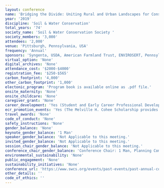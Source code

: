 ```yaml
---
layout: conference 
name: 'Bridging the Divide: Uniting Rural and Urban Landscapes for Conservation'
year: '2019'
discipline: 'Soil & Water Conservation'
total_years: '74'
society_name: 'Soil & Water Conservation Society '
society_members: '3,000'
attendees: '2,000'
venue: 'Pittsburgh, Pennsylvania, USA'
frequency: 'Annual'
sponsors: 'Syngenta, USDA, American Farmland Trust, ENVIROSERT, Pennsylvania department of Agriculture, The Fertalizer Institute, Agri Drain Corporation'
virtual_option: 'None'
digital_archives: 'None'
attendance_cost: '$2000-$4000'
registration_fee: '$250-$565'
carbon_footprint: '4,000'
other_carbon_footprint: '1,000'
electonic_program: 'Program book is available online as .pdf file.'
onsite_maternity: 'None'
onsite_childcare: 'None'
caregiver_grant: 'None'
career_development: 'Yes (Student and Early Career Professional Development Session: SWCS will hold a special session for student and early career professional attendees. The session will highlight the professional development opportunities throughout the conference, discuss benefits of an SWCS membership, provide tips for engaging in professional networking, and more. Attendance is encouraged for professionals wishing to connect with students.)'
ecr_promotion_events: 'Yes (The Melville H. Cohee Scholarship provides financialassistance to members of SWCS who are in their junior or senior year of fulltime undergraduate study or pursuing graduate level studies, with a natural resource conservation orientation at an accredited college or university.)'
travel_awards: 'None'
code_of_conduct: 'None'
safety_instructions: 'None'
gender_balance: 'None'
keynote_gender_balance: '1 Man'
speaker_gender_balance: 'Not Applicable to this meeting.'
invited_gender_balance: 'Not Applicable to this meeting.'
session_chair_gender_balance: 'Not Applicable to this meeting.'
conference_chair_gender_balance: 'Conference Chair: 1 Man, Planning Committee: 4 Women: 3 Men'
environmental_sustainability: 'None'
public_engagement: 'None'
sustainability_initiatives: 'None'
conference_url: 'https://www.swcs.org/events/past-events/past-annual-conferences/'
other_details: ''
code_of_ethics: ''
---
```

